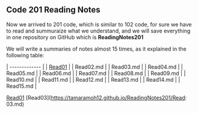 ## Code 201 Reading Notes

Now we arrived to 201 code, which is similar to 102 code, for sure we have to read and summuraize what we understand, and we will save everything in one repository on GitHub which is **ReadingNotes201**

We will write a summaries of notes almost 15 times, as it explained in the following table:


| ------------- | 
| [Read01](https://tamaramoh12.github.io/ReadingNotes201/class01.md) | 
| Read02.md | 
| Read03.md | 
| Read04.md | 
| Read05.md | 
| Read06.md |
| Read07.md | 
| Read08.md | 
| Read09.md | 
| Read10.md | 
| Read11.md | 
| Read12.md | 
| Read13.md | 
| Read14.md | 
| Read15.md |


[Read01](https://tamaramoh12.github.io/ReadingNotes201/class01.md)
[Read03](https://tamaramoh12.github.io/ReadingNotes201/Read: 03.md)
